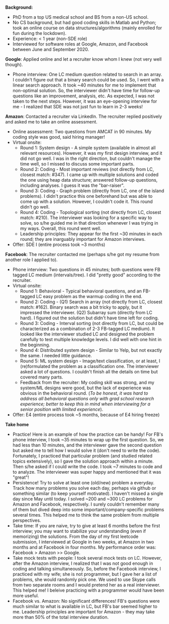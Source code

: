 **Background:**

* PhD from a top US medical school and BS from a non-US school.
* No CS background, but had good coding skills in Matlab and Python; took an online course on data structures/algorithms (mainly enrolled for fun during the lockdown).
* Experience: < 1 year (non-SDE role)
* Interviewed for software roles at Google, Amazon, and Facebook between June and September 2020.

**Google**:
Applied online and let a recruiter know whom I knew (not very well though).
* Phone interview: One LC medium question related to search in an array. I couldn't figure out that a binary search could be used. So, I went with a linear search approach. It took ~40 minutes for me to implement that non-optimal solution. So, the interviewer didn't have time for follow-up questions like an improvement, analysis, etc. As expected, I was not taken to the next steps. However, it was an eye-opening interview for me - I realized that SDE was not just fun to learn in 2-3 weeks!

**Amazon**:
Contacted a recruiter via LinkedIn. The recruiter replied positively and asked me to take an online assessment.
* Online assessment: Two questions from AMCAT in 90 minutes. My coding style was good, said hiring manager!
* Virtual onsite:
  * Round 1: System design - A simple system (available in almost all relevant resources). However, it was my first design interview, and it did not go well. I was in the right direction, but couldn't manage the time well, so I missed to discuss some important parts.
  * Round 2: Coding - Most important reviews (not directly from LC, closest match: #347). I came up with multiple solutions and coded the one using heap data structure; answered follow-up questions, including analyses. I guess it was the "bar-raiser".
  * Round 3: Coding - Graph problem (directly from LC, one of the island problems). I didn't practice this one beforehand but was able to come up with a solution. However, I couldn't code it. This round didn't go well.
  * Round 4: Coding - Topological sorting (not directly from LC, closest match: #210). The interviewer was looking for a specific way to solve, so s/he guided me in that direction whenever I was trying in my ways. Overall, this round went well.
  * Leadership principles: They appear for the first ~30 minutes in each round; they are inarguably important for Amazon interviews.
* Offer: SDE I (entire process took ~3 months)

**Facebook**:
The recruiter contacted me (perhaps s/he got my resume from another role I applied to).
* Phone interview: Two questions in 45 minutes; both questions were FB tagged LC medium (intervals/tree). I did "pretty good" according to the recruiter.
* Virtual onsite:
  * Round 1: Behavioral - Typical behavioral questions, and an FB-tagged LC easy problem as the warmup coding in the end.
  * Round 2: Coding - (Q1) Search in array (not directly from LC, closest match: #162). Binary search was a bit tricky to apply, but it impressed the interviewer. (Q2) Subarray sum (directly from LC hard). I figured out the solution but didn't have time left for coding.
  * Round 3: Coding - Interval sorting (not directly from LC, but could be characterized as a combination of 2-3 FB-tagged LC medium). It looked like the interviewer studied LC and designed the problem carefully to test multiple knowledge levels. I did well with one hint in the beginning.
  * Round 4: Distributed system design - Similar to Yelp, but not exactly the same. I needed little guidance.
  * Round 5: ML system design - Image/text classification, or at least, I (re)formulated the problem as a classification one. The interviewer asked a lot of questions. I couldn't finish all the details on time but covered many parts.
  * Feedback from the recruiter: My coding skill was strong, and my system/ML designs were good, but the lack of experience was obvious in the behavioral round. (*To be honest, it was hard to address all behavioral questions only with grad school research experience; better to keep this in mind when interviewing for a senior position with limited experience*).
* Offer: E4 (entire process took ~5 months, because of E4 hiring freeze)

**Take home**
* Practice! Here is an example of how the practice can be handy! For FB's phone interview, I took ~35 minutes to wrap up the first question. So, we had less than 10 minutes, and the interviewer gave the second question but asked me to tell how I would solve it (don't need to write the code). Fortunately, I practiced that particular problem (and studied related topics extensively), so I gave the solution approach within a minute. Then s/he asked if I could write the code. I took ~7 minutes to code and to analyze. The interviewer was super happy and mentioned that it was "great"!
* Persistence! Try to solve at least one (old/new) problem a everyday. Track how many problems you solve each day, perhaps via github or something similar (to keep yourself motivated). I haven't missed a single day since May until today. I solved ~200 and ~300 LC problems for Amazon and Facebook, respectively. I surely couldn't remember many of them but dived deep into some important/company-specific problems several times. This helped me to think the same problem from multiple perspectives.
* Take time: If you are naive, try to give at least 6 months before the first interview; you may want to stabilize your understanding (even if memorizing) the solutions. From the day of my first leetcode submission, I interviewed at Google in two weeks, at Amazon in two months and at Facebook in four months. My performance order was: Facebook > Amazon >> Google.
* Take mock tests with people: I took several mock tests on LC. However, after the Amazon interview, I realized that I was not good enough in coding and talking simultaneously. So, before the Facebook interview, I practiced with my wife; she is not programmer, but I gave her a list of problems, she would randomly pick one. We used to use Skype calls from two separate rooms and I would pretend her as a real interviewer. This helped me! I beleive practicing with a programmer would have been more useful.
* Facebook vs. Amazon: No significant differences! FB's questions were much similar to what is available in LC, but FB's bar seemed higher to me. Leadership principles are important for Amazon - they may take more than 50% of the total interview duration.
